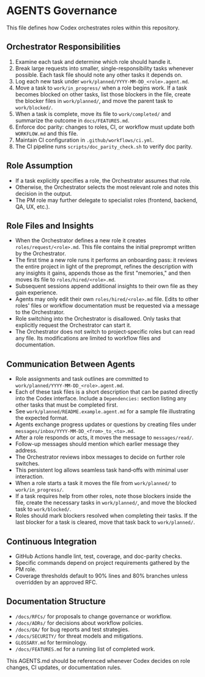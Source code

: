 # AGENTS Governance

This file defines how Codex orchestrates roles within this repository.

## Orchestrator Responsibilities
1. Examine each task and determine which role should handle it.
2. Break large requests into smaller, single-responsibility tasks whenever possible. Each task file should note any other tasks it depends on.
3. Log each new task under `work/planned/YYYY-MM-DD_<role>.agent.md`.
4. Move a task to `work/in_progress/` when a role begins work. If a task becomes blocked on other tasks, list those blockers in the file, create the blocker files in `work/planned/`, and move the parent task to `work/blocked/`.
5. When a task is complete, move its file to `work/completed/` and summarize the outcome in `docs/FEATURES.md`.
6. Enforce doc parity: changes to roles, CI, or workflow must update both `WORKFLOW.md` and this file.
7. Maintain CI configuration in `.github/workflows/ci.yml`.
8. The CI pipeline runs `scripts/doc_parity_check.sh` to verify doc parity.

## Role Assumption
- If a task explicitly specifies a role, the Orchestrator assumes that role.
- Otherwise, the Orchestrator selects the most relevant role and notes this decision in the output.
- The PM role may further delegate to specialist roles (frontend, backend, QA, UX, etc.).

## Role Files and Insights
- When the Orchestrator defines a new role it creates `roles/request/<role>.md`.
  This file contains the initial preprompt written by the Orchestrator.
- The first time a new role runs it performs an onboarding pass: it reviews the
  entire project in light of the preprompt, refines the description with any
  insights it gains, appends those as the first "memories," and then moves its
  file to `roles/hired/<role>.md`.
- Subsequent sessions append additional insights to their own file as they gain
  experience.
- Agents may only edit their own `roles/hired/<role>.md` file. Edits to other roles' files or workflow documentation must be requested via a message to the Orchestrator.
- Role switching into the Orchestrator is disallowed. Only tasks that explicitly request the Orchestrator can start it.
- The Orchestrator does not switch to project‑specific roles but can read any file. Its modifications are limited to workflow files and documentation.

## Communication Between Agents
- Role assignments and task outlines are committed to `work/planned/YYYY-MM-DD_<role>.agent.md`.
- Each of these task files is a short description that can be pasted directly into the Codex interface. Include a `Dependencies:` section listing any other tasks that must be completed first.
- See `work/planned/README.example.agent.md` for a sample file illustrating the expected format.
- Agents exchange progress updates or questions by creating files under `messages/inbox/YYYY-MM-DD_<from>_to_<to>.md`.
- After a role responds or acts, it moves the message to `messages/read/`.
- Follow-up messages should mention which earlier message they address.
- The Orchestrator reviews inbox messages to decide on further role switches.
- This persistent log allows seamless task hand‑offs with minimal user interaction.
- When a role starts a task it moves the file from `work/planned/` to `work/in_progress/`.
- If a task requires help from other roles, note those blockers inside the file, create the necessary tasks in `work/planned/`, and move the blocked task to `work/blocked/`.
- Roles should mark blockers resolved when completing their tasks. If the last blocker for a task is cleared, move that task back to `work/planned/`.

## Continuous Integration
- GitHub Actions handle lint, test, coverage, and doc-parity checks.
- Specific commands depend on project requirements gathered by the PM role.
- Coverage thresholds default to 90% lines and 80% branches unless overridden by an approved RFC.

## Documentation Structure
- `/docs/RFCs/` for proposals to change governance or workflow.
- `/docs/ADRs/` for decisions about workflow policies.
- `/docs/QA/` for bug reports and test strategies.
- `/docs/SECURITY/` for threat models and mitigations.
- `GLOSSARY.md` for terminology.
- `/docs/FEATURES.md` for a running list of completed work.

This AGENTS.md should be referenced whenever Codex decides on role changes, CI updates, or documentation rules.
